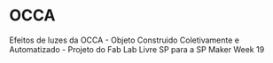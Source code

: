 # OCCA
Efeitos de luzes da OCCA - Objeto Construido Coletivamente e Automatizado - Projeto do Fab Lab Livre SP para a SP Maker Week 19
